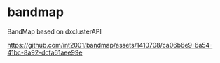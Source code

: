 # bandmap
BandMap based on dxclusterAPI


https://github.com/int2001/bandmap/assets/1410708/ca06b6e9-6a54-41bc-8a92-dcfa61aee99e

